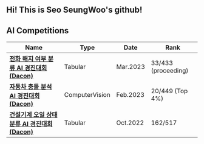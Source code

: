 ## Hi! This is Seo SeungWoo's github!

## AI Competitions

|Name|Type|Date|Rank|
|---|---|---|---|
|**[전화 해지 여부 분류 AI 경진대회 (Dacon)]()**|Tabular|Mar.2023|33/433 (proceeding)|
|**[자동차 충돌 분석 AI 경진대회 (Dacon)]()**|ComputerVision|Feb.2023|20/449 (Top 4%)|
|**[건설기계 오일 상태 분류 AI 경진대회 (Dacon)]()**|Tabular|Oct.2022|162/517|

